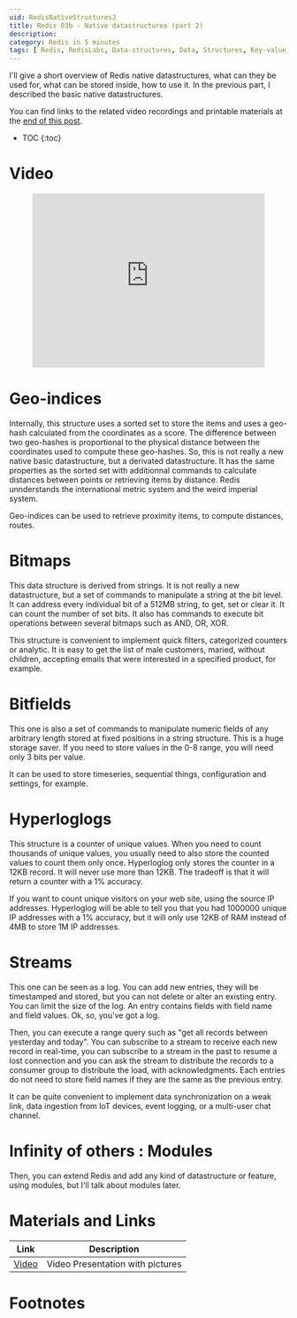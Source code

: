 ```yaml
---
uid: RedisNativeStructures2
title: Redis 03b - Native datastructures (part 2)
description:
category: Redis in 5 minutes
tags: [ Redis, RedisLabs, Data-structures, Data, Structures, Key-value, Key, Value, strings, limits, sets, sorted, sorted sets, list, hash, Geo, geo index, bitmap, bitfield, hyperloglog, usecase, stream, TTL, time-to-live, Expiration, Full text search, Full text, Search engine, Graph database, Graph, Cypher, OpenCypher, Concurrency, Atomic counter, Atomic, Counter, Lock, Index, Stack, Queue, Job queue, Task queue, Task ]
---
```


I'll give a short overview of Redis native datastructures, what can they be
used for, what can be stored inside, how to use it. In the previous part, I
described the basic native datastructures.

You can find links to the related video recordings and printable materials at
the <a href="#materials-and-links">end of this post</a>.

* TOC
{:toc}

# Video

<center><iframe width="420" height="315" src="https://www.youtube.com/embed/LfVPXQ3gkzo" frameborder="0" allowfullscreen></iframe></center>


# Geo-indices

Internally, this structure uses a sorted set to store the items and uses a
geo-hash calculated from the coordinates as a score. The difference between two
geo-hashes is proportional to the physical distance between the coordinates used
to compute these geo-hashes. So, this is not really a new native basic
datastructure, but a derivated datastructure. It has the same properties as the
sorted set with additionnal commands to calculate distances between points or
retrieving items by distance. Redis unnderstands the international metric system
and the weird imperial system.

Geo-indices can be used to retrieve proximity items, to compute distances,
routes. 

# Bitmaps

This data structure is derived from strings. It is not really a new
datastructure, but a set of commands to manipulate a string at the bit level. It
can address every individual bit of a 512MB string, to get, set or clear it. It
can count the number of set bits.  It also has commands to execute bit
operations between several bitmaps such as AND, OR, XOR.

This structure is convenient to implement quick filters, categorized counters or
analytic. It is easy to get the list of male customers, maried, without
children, accepting emails that were interested in a specified product, for
example.

# Bitfields

This one is also a set of commands to manipulate numeric fields of any arbitrary
length stored at fixed positions in a string structure. This is a huge storage
saver. If you need to store values in the 0-8 range, you will need only 3 bits
per value.

It can be used to store timeseries, sequential things, configuration and
settings, for example.

# Hyperloglogs

This structure is a counter of unique values. When you need to count thousands
of unique values, you usually need to also store the counted values to count
them only once. Hyperloglog only stores the counter in a 12KB record. It will
never use more than 12KB. The tradeoff is that it will return a counter with a
1% accuracy.

If you want to count unique visitors on your web site, using the source IP
addresses. Hyperloglog will be able to tell you that you had 1000000 unique IP
addresses with a 1% accuracy, but it will only use 12KB of RAM instead of 4MB to
store 1M IP addresses.

# Streams

This one can be seen as a log. You can add new entries, they will be timestamped
and stored, but you can not delete or alter an existing entry. You can limit the
size of the log. An entry contains fields with field name and field values. Ok,
so, you've got a log.

Then, you can execute a range query such as "get all records between yesterday
and today". You can subscribe to a stream to receive each new record in
real-time, you can subscribe to a stream in the past to resume a lost connection
and you can ask the stream to distribute the records to a consumer group to
distribute the load, with acknowledgments. Each entries do not need to store
field names if they are the same as the previous entry.

It can be quite convenient to implement data synchronization on a weak link,
data ingestion from IoT devices, event logging, or a multi-user chat channel.

# Infinity of others : Modules

Then, you can extend Redis and add any kind of datastructure or feature, using
modules, but I'll talk about modules later.

# Materials and Links

| Link | Description |
|---|---|
| [Video] | Video Presentation with pictures|

# Footnotes

[Video]: https://youtu.be/LfVPXQ3gkzo "Video presentation with pictures"
